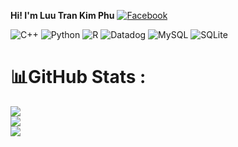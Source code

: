 
__Hi! I'm Luu Tran Kim Phu__
[![Facebook](https://img.shields.io/badge/Facebook-%231877F2.svg?logo=Facebook&logoColor=white)](https://facebook.com/https://www.facebook.com/phu.luu.5245961?mibextid=ZbWKwL) 

![C++](https://img.shields.io/badge/c++-%2300599C.svg?style=flat&logo=c%2B%2B&logoColor=white) ![Python](https://img.shields.io/badge/python-3670A0?style=flat&logo=python&logoColor=ffdd54) ![R](https://img.shields.io/badge/r-%23276DC3.svg?style=flat&logo=r&logoColor=white) ![Datadog](https://img.shields.io/badge/datadog-%23632CA6.svg?style=flat&logo=datadog&logoColor=white) ![MySQL](https://img.shields.io/badge/mysql-%2300f.svg?style=flat&logo=mysql&logoColor=white) ![SQLite](https://img.shields.io/badge/sqlite-%2307405e.svg?style=flat&logo=sqlite&logoColor=white)
# 📊GitHub Stats :
![](https://github-readme-stats.vercel.app/api?username=l-tkphu01&theme=radical&hide_border=false&include_all_commits=false&count_private=false)<br/>
![](https://github-readme-streak-stats.herokuapp.com/?user=l-tkphu01&theme=radical&hide_border=false)<br/>
![](https://github-readme-stats.vercel.app/api/top-langs/?username=l-tkphu01&theme=radical&hide_border=false&include_all_commits=false&count_private=false&layout=compact)
